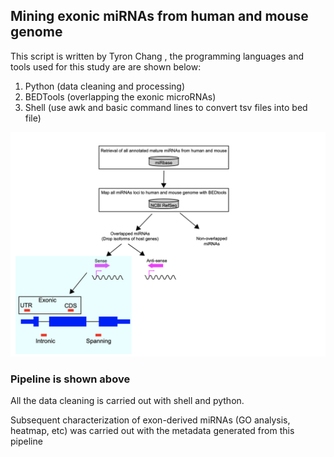 ##               Mining exonic miRNAs from human and mouse genome


This script is written by Tyron Chang , the programming languages and tools used for this study are are shown below:
1. Python (data cleaning and processing)
2. BEDTools (overlapping the exonic microRNAs)
3. Shell (use awk and basic command lines to convert tsv files into bed file)



![Model](./pipeline.png)

### Pipeline is shown above 

All the data cleaning is carried out with shell and python.

Subsequent characterization of exon-derived miRNAs (GO analysis, heatmap, etc) was carried out with the metadata generated from this pipeline


